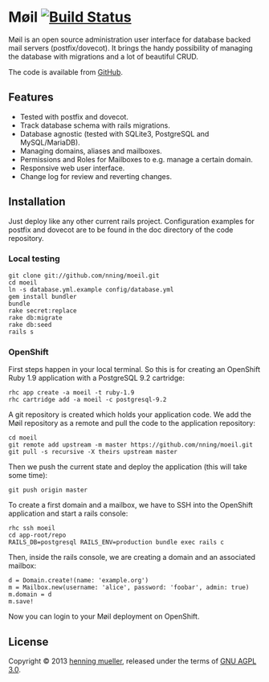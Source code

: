 Møil [![Build Status](https://travis-ci.org/nning/moeil.png?branch=master)](https://travis-ci.org/nning/moeil)
====

Møil is an open source administration user interface for database backed mail
servers (postfix/dovecot). It brings the handy possibility of managing the
database with migrations and a lot of beautiful CRUD.

The code is available from [GitHub](https://github.com/nning/moeil.git).

Features
--------

* Tested with postfix and dovecot.
* Track database schema with rails migrations.
* Database agnostic (tested with SQLite3, PostgreSQL and MySQL/MariaDB).
* Managing domains, aliases and mailboxes.
* Permissions and Roles for Mailboxes to e.g. manage a certain domain.
* Responsive web user interface.
* Change log for review and reverting changes.

Installation
------------

Just deploy like any other current rails project. Configuration examples for
postfix and dovecot are to be found in the doc directory of the code repository.

### Local testing

    git clone git://github.com/nning/moeil.git
	cd moeil
	ln -s database.yml.example config/database.yml
	gem install bundler
	bundle
	rake secret:replace
	rake db:migrate
	rake db:seed
	rails s

### OpenShift

First steps happen in your local terminal. So this is for creating an OpenShift
Ruby 1.9 application with a PostgreSQL 9.2 cartridge:

	rhc app create -a moeil -t ruby-1.9
	rhc cartridge add -a moeil -c postgresql-9.2

A git repository is created which holds your application code. We add the Møil
repository as a remote and pull the code to the application repository:

	cd moeil
	git remote add upstream -m master https://github.com/nning/moeil.git
	git pull -s recursive -X theirs upstream master

Then we push the current state and deploy the application (this will take some
time):

	git push origin master

To create a first domain and a mailbox, we have to SSH into the OpenShift
application and start a rails console:

	rhc ssh moeil
	cd app-root/repo
	RAILS_DB=postgresql RAILS_ENV=production bundle exec rails c

Then, inside the rails console, we are creating a domain and an associated
mailbox:

	d = Domain.create!(name: 'example.org')
	m = Mailbox.new(username: 'alice', password: 'foobar', admin: true)
	m.domain = d
	m.save!

Now you can login to your Møil deployment on OpenShift.

License
-------

Copyright © 2013 [henning mueller](http://henning.orgizm.net/), released under
the terms of [GNU AGPL 3.0](http://www.gnu.org/licenses/agpl-3.0.html).
